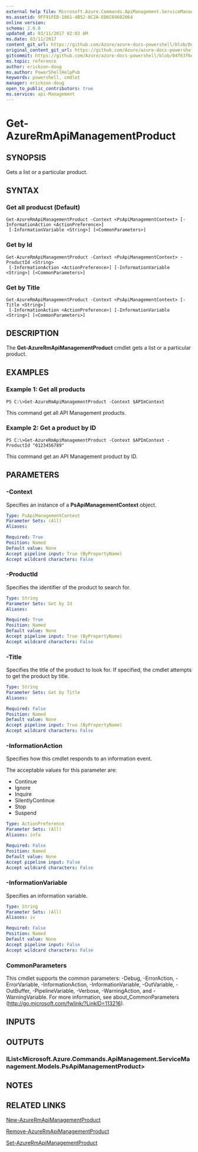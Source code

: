 ```yaml
---
external help file: Microsoft.Azure.Commands.ApiManagement.ServiceManagement.dll-Help.xml
ms.assetid: 9FF91FEB-1061-4B52-8C2A-ED6C69682064
online version:
schema: 2.0.0
updated_at: 03/11/2017 02:03 AM
ms.date: 03/11/2017
content_git_url: https://github.com/Azure/azure-docs-powershell/blob/DuncanmaMSFT-patch-1/azureps-cmdlets-docs/ResourceManager/AzureRM.ApiManagement/v3.5.0/Get-AzureRmApiManagementProduct.md
original_content_git_url: https://github.com/Azure/azure-docs-powershell/blob/DuncanmaMSFT-patch-1/azureps-cmdlets-docs/ResourceManager/AzureRM.ApiManagement/v3.5.0/Get-AzureRmApiManagementProduct.md
gitcommit: https://github.com/Azure/azure-docs-powershell/blob/04f63f6e685743ace2c57eb157574e34e8610b1c
ms.topic: reference
author: erickson-doug
ms.author: PowerShellHelpPub
keywords: powershell, cmdlet
manager: erickson-doug
open_to_public_contributors: true
ms.service: api-Management
---
```


# Get-AzureRmApiManagementProduct

## SYNOPSIS
Gets a list or a particular product.

## SYNTAX

### Get all producst (Default)
```
Get-AzureRmApiManagementProduct -Context <PsApiManagementContext> [-InformationAction <ActionPreference>]
 [-InformationVariable <String>] [<CommonParameters>]
```

### Get by Id
```
Get-AzureRmApiManagementProduct -Context <PsApiManagementContext> -ProductId <String>
 [-InformationAction <ActionPreference>] [-InformationVariable <String>] [<CommonParameters>]
```

### Get by Title
```
Get-AzureRmApiManagementProduct -Context <PsApiManagementContext> [-Title <String>]
 [-InformationAction <ActionPreference>] [-InformationVariable <String>] [<CommonParameters>]
```

## DESCRIPTION
The **Get-AzureRmApiManagementProduct** cmdlet gets a list or a particular product.

## EXAMPLES

### Example 1: Get all products
```
PS C:\>Get-AzureRmApiManagementProduct -Context $APImContext
```

This command get all API Management products.

### Example 2: Get a product by ID
```
PS C:\>Get-AzureRmApiManagementProduct -Context $APImContext -ProductId "0123456789"
```

This command get an API Management product by ID.

## PARAMETERS

### -Context
Specifies an instance of a **PsApiManagementContext** object.

```yaml
Type: PsApiManagementContext
Parameter Sets: (All)
Aliases: 

Required: True
Position: Named
Default value: None
Accept pipeline input: True (ByPropertyName)
Accept wildcard characters: False
```

### -ProductId
Specifies the identifier of the product to search for.

```yaml
Type: String
Parameter Sets: Get by Id
Aliases: 

Required: True
Position: Named
Default value: None
Accept pipeline input: True (ByPropertyName)
Accept wildcard characters: False
```

### -Title
Specifies the title of the product to look for.
If specified, the cmdlet attempts to get the product by title.

```yaml
Type: String
Parameter Sets: Get by Title
Aliases: 

Required: False
Position: Named
Default value: None
Accept pipeline input: True (ByPropertyName)
Accept wildcard characters: False
```

### -InformationAction
Specifies how this cmdlet responds to an information event.

The acceptable values for this parameter are:

- Continue
- Ignore
- Inquire
- SilentlyContinue
- Stop
- Suspend

```yaml
Type: ActionPreference
Parameter Sets: (All)
Aliases: infa

Required: False
Position: Named
Default value: None
Accept pipeline input: False
Accept wildcard characters: False
```

### -InformationVariable
Specifies an information variable.

```yaml
Type: String
Parameter Sets: (All)
Aliases: iv

Required: False
Position: Named
Default value: None
Accept pipeline input: False
Accept wildcard characters: False
```

### CommonParameters
This cmdlet supports the common parameters: -Debug, -ErrorAction, -ErrorVariable, -InformationAction, -InformationVariable, -OutVariable, -OutBuffer, -PipelineVariable, -Verbose, -WarningAction, and -WarningVariable. For more information, see about_CommonParameters (http://go.microsoft.com/fwlink/?LinkID=113216).

## INPUTS

## OUTPUTS

### IList<Microsoft.Azure.Commands.ApiManagement.ServiceManagement.Models.PsApiManagementProduct>

## NOTES

## RELATED LINKS

[New-AzureRmApiManagementProduct](./New-AzureRmApiManagementProduct.md)

[Remove-AzureRmApiManagementProduct](./Remove-AzureRmApiManagementProduct.md)

[Set-AzureRmApiManagementProduct](./Set-AzureRmApiManagementProduct.md)


